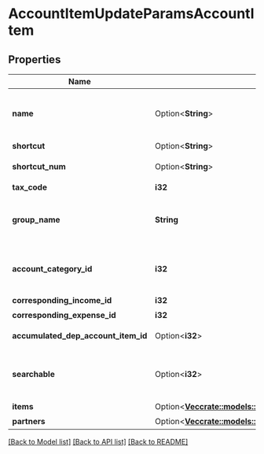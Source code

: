 # AccountItemUpdateParamsAccountItem

## Properties

Name | Type | Description | Notes
------------ | ------------- | ------------- | -------------
**name** | Option<**String**> | 勘定科目名 (30文字以内) 口座に紐付かない勘定科目の更新時は必須です。 口座に紐付く勘定科目の更新時は指定することができません。  | [optional]
**shortcut** | Option<**String**> | ショートカット1 (20文字以内) | [optional]
**shortcut_num** | Option<**String**> | ショートカット2(勘定科目コード)(20文字以内) | [optional]
**tax_code** | **i32** | 税区分コード | 
**group_name** | **String** | 決算書表示名（小カテゴリー） Selectablesフォーム用選択項目情報エンドポイント(account_groups.name)で取得可能です | 
**account_category_id** | **i32** | 勘定科目カテゴリーID Selectablesフォーム用選択項目情報エンドポイント(account_groups.account_category_id)で取得可能です | 
**corresponding_income_id** | **i32** | 収入取引相手勘定科目ID | 
**corresponding_expense_id** | **i32** | 支出取引相手勘定科目ID | 
**accumulated_dep_account_item_id** | Option<**i32**> | 減価償却累計額勘定科目ID（法人のみ利用可能） | [optional]
**searchable** | Option<**i32**> | 検索可能:2, 検索不可：3(登録時未指定の場合は2で登録されます。更新時未指定の場合はsearchableは変更されません。) | [optional]
**items** | Option<[**Vec<crate::models::AccountItemCreateParamsAccountItemItemsInner>**](accountItemCreateParams_account_item_items_inner.md)> | 品目 | [optional]
**partners** | Option<[**Vec<crate::models::AccountItemCreateParamsAccountItemItemsInner>**](accountItemCreateParams_account_item_items_inner.md)> | 取引先 | [optional]

[[Back to Model list]](../README.md#documentation-for-models) [[Back to API list]](../README.md#documentation-for-api-endpoints) [[Back to README]](../README.md)


